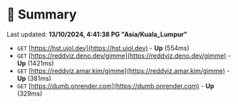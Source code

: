 # 📖 Summary
Last updated: **13/10/2024, 4:41:38 PG "Asia/Kuala_Lumpur"**

- `GET` [https://hst.ujol.dev](https://hst.ujol.dev) - **Up** (554ms)
- `GET` [https://reddviz.deno.dev/gimme](https://reddviz.deno.dev/gimme) - **Up** (1421ms)
- `GET` [https://reddviz.amar.kim/gimme](https://reddviz.amar.kim/gimme) - **Up** (381ms)
- `GET` [https://dumb.onrender.com](https://dumb.onrender.com) - **Up** (329ms)

